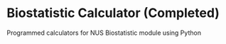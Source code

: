 # Biostatistic Calculator (Completed)

Programmed calculators for NUS Biostatistic module using Python
